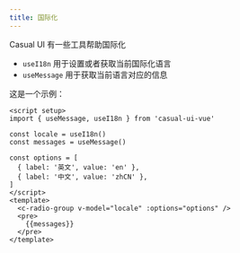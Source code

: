```yaml
---
title: 国际化
---
```


Casual UI 有一些工具帮助国际化

* `useI18n` 用于设置或者获取当前国际化语言
* `useMessage` 用于获取当前语言对应的信息

这是一个示例：

```vue live
<script setup>
import { useMessage, useI18n } from 'casual-ui-vue'

const locale = useI18n()
const messages = useMessage()

const options = [
  { label: '英文', value: 'en' },
  { label: '中文', value: 'zhCN' },
]
</script>
<template>
  <c-radio-group v-model="locale" :options="options" />
  <pre>
    {{messages}}
  </pre>
</template>
```